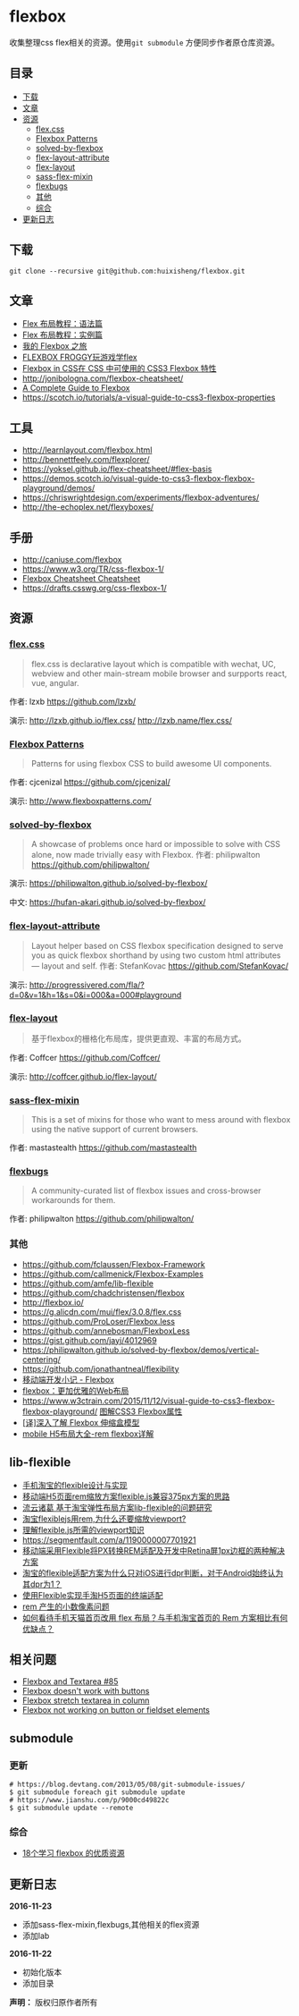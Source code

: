 # flexbox #

收集整理css flex相关的资源。使用`git submodule` 方便同步作者原仓库资源。

## 目录
<!-- START doctoc generated TOC please keep comment here to allow auto update -->
<!-- DON'T EDIT THIS SECTION, INSTEAD RE-RUN doctoc TO UPDATE -->


- [下载](#%E4%B8%8B%E8%BD%BD)
- [文章](#%E6%96%87%E7%AB%A0)
- [资源](#%E8%B5%84%E6%BA%90)
  - [flex.css](#flexcss)
  - [Flexbox Patterns](#flexbox-patterns)
  - [solved-by-flexbox](#solved-by-flexbox)
  - [flex-layout-attribute](#flex-layout-attribute)
  - [flex-layout](#flex-layout)
  - [sass-flex-mixin](#sass-flex-mixin)
  - [flexbugs](#flexbugs)
  - [其他](#%E5%85%B6%E4%BB%96)
  - [综合](#%E7%BB%BC%E5%90%88)
- [更新日志](#%E6%9B%B4%E6%96%B0%E6%97%A5%E5%BF%97)

<!-- END doctoc generated TOC please keep comment here to allow auto update -->


## 下载 ##

`git clone --recursive git@github.com:huixisheng/flexbox.git`


## 文章 ##

- [Flex 布局教程：语法篇](http://www.ruanyifeng.com/blog/2015/07/flex-grammar.html)
- [Flex 布局教程：实例篇](http://www.ruanyifeng.com/blog/2015/07/flex-examples.html)
- [我的 Flexbox 之旅](https://github.com/f2e-journey/xueqianban/issues/42)
- [FLEXBOX FROGGY玩游戏学flex](http://flexboxfroggy.com/#zh-cn)
- [Flexbox in CSS在 CSS 中可使用的 CSS3 Flexbox 特性](http://cssreference.parryqiu.com/flexbox/)
- http://jonibologna.com/flexbox-cheatsheet/
- [A Complete Guide to Flexbox](https://css-tricks.com/snippets/css/a-guide-to-flexbox/)
- https://scotch.io/tutorials/a-visual-guide-to-css3-flexbox-properties

## 工具  ##

- http://learnlayout.com/flexbox.html
- http://bennettfeely.com/flexplorer/
- https://yoksel.github.io/flex-cheatsheet/#flex-basis
- https://demos.scotch.io/visual-guide-to-css3-flexbox-flexbox-playground/demos/
- https://chriswrightdesign.com/experiments/flexbox-adventures/
- http://the-echoplex.net/flexyboxes/

## 手册 ##
- http://caniuse.com/flexbox
- https://www.w3.org/TR/css-flexbox-1/
- [Flexbox Cheatsheet Cheatsheet](http://jonibologna.com/flexbox-cheatsheet/)
- https://drafts.csswg.org/css-flexbox-1/

## 资源 ##

### [flex.css](https://github.com/lzxb/flex.css) ###
>flex.css is declarative layout which is compatible with wechat, UC, webview and other main-stream mobile browser and surpports react, vue, angular.

作者: lzxb https://github.com/lzxb/

演示: http://lzxb.github.io/flex.css/ http://lzxb.name/flex.css/



### [Flexbox Patterns](https://github.com/cjcenizal/flexbox-patterns) ###
>Patterns for using flexbox CSS to build awesome UI components.

作者: cjcenizal https://github.com/cjcenizal/

演示: http://www.flexboxpatterns.com/



### [solved-by-flexbox](https://github.com/philipwalton/solved-by-flexbox) ###
>A showcase of problems once hard or impossible to solve with CSS alone, now made trivially easy with Flexbox.
作者: philipwalton https://github.com/philipwalton/

演示: https://philipwalton.github.io/solved-by-flexbox/

中文: https://hufan-akari.github.io/solved-by-flexbox/



### [flex-layout-attribute](https://github.com/StefanKovac/flex-layout-attribute) ###
>Layout helper based on CSS flexbox specification designed to serve you as quick flexbox shorthand by using two custom html attributes — layout and self.
作者: StefanKovac https://github.com/StefanKovac/

演示: http://progressivered.com/fla/?d=0&v=1&h=1&s=0&i=000&a=000#playground




### [flex-layout](https://github.com/Coffcer/flex-layout)
>基于flexbox的栅格化布局库，提供更直观、丰富的布局方式。

作者: Coffcer https://github.com/Coffcer/

演示: http://coffcer.github.io/flex-layout/



### [sass-flex-mixin](https://github.com/mastastealth/sass-flex-mixin) ###
>This is a set of mixins for those who want to mess around with flexbox using the native support of current browsers.

作者: mastastealth https://github.com/mastastealth


### [flexbugs](https://github.com/philipwalton/flexbugs) ###
>A community-curated list of flexbox issues and cross-browser workarounds for them.

作者: philipwalton https://github.com/philipwalton/

### 其他 ###

- https://github.com/fclaussen/Flexbox-Framework
- https://github.com/callmenick/Flexbox-Examples
- https://github.com/amfe/lib-flexible
- https://github.com/chadchristensen/flexbox
- http://flexbox.io/
- https://g.alicdn.com/mui/flex/3.0.8/flex.css
- https://github.com/ProLoser/Flexbox.less
- https://github.com/annebosman/FlexboxLess
- https://gist.github.com/jayj/4012969
- https://philipwalton.github.io/solved-by-flexbox/demos/vertical-centering/
- https://github.com/jonathantneal/flexibility
- [移动端开发小记 - Flexbox](http://taobaofed.org/blog/2015/11/11/flexbox-in-mobile-web/)
- [flexbox：更加优雅的Web布局](https://segmentfault.com/a/1190000002616717#articleHeader18)
- https://www.w3ctrain.com/2015/11/12/visual-guide-to-css3-flexbox-flexbox-playground/  [图解CSS3 Flexbox属性](http://www.w3cplus.com/css3/a-visual-guide-to-css3-flexbox-properties.html)
- [[译]深入了解 Flexbox 伸缩盒模型](https://c7sky.com/dive-into-flexbox.html#0-tsina-1-29441-397232819ff9a47a7b7e80a40613cfe1)
- [mobile H5布局大全-rem flexbox详解](http://dj1211.com/?p=369)

## lib-flexible ##
- [手机淘宝的flexible设计与实现](http://www.html-js.com/article/2402)
- [移动端H5页面rem缩放方案flexible.js兼容375px方案的思路](https://segmentfault.com/a/1190000005989334)
- [流云诸葛 基于淘宝弹性布局方案lib-flexible的问题研究](https://www.cnblogs.com/lyzg/p/5117324.html)
- [淘宝flexiblejs用rem,为什么还要缩放viewport?](https://www.zhihu.com/question/56257029)
- [理解flexible.js所需的viewport知识](https://segmentfault.com/a/1190000004403496)
- https://segmentfault.com/a/1190000007701921
- [移动端采用Flexible将PX转换REM适配及开发中Retina屏1px边框的两种解决方案](https://segmentfault.com/a/1190000011492987)
- [淘宝的flexible适配方案为什么只对iOS进行dpr判断，对于Android始终认为其dpr为1？](https://www.zhihu.com/question/38303534)
- [使用Flexible实现手淘H5页面的终端适配](http://www.w3cplus.com/mobile/lib-flexible-for-html5-layout.html)
- [rem 产生的小数像素问题](https://www.uis.cc/2015/12/15/Flexible-layout-of-the-mobile-terminal-REM/)
- [如何看待手机天猫首页改用 flex 布局？与手机淘宝首页的 Rem 方案相比有何优缺点？](https://www.zhihu.com/question/29291926)

## 相关问题 ##
- [Flexbox and Textarea #85](https://github.com/philipwalton/flexbugs/issues/85)
- [Flexbox doesn't work with buttons](https://stackoverflow.com/questions/16961192/flexbox-doesnt-work-with-buttons)
- [Flexbox stretch textarea in column](https://stackoverflow.com/questions/31081320/flexbox-stretch-textarea-in-column)
- [Flexbox not working on button or fieldset elements](https://stackoverflow.com/questions/35464067/flexbox-not-working-on-button-or-fieldset-elements)

## submodule ##
### 更新  ###

``` shell
# https://blog.devtang.com/2013/05/08/git-submodule-issues/
$ git submodule foreach git submodule update
# https://www.jianshu.com/p/9000cd49822c
$ git submodule update --remote
```

### 综合 ###

- [18个学习 flexbox 的优质资源](https://segmentfault.com/a/1190000003090028)

## 更新日志 ##

**2016-11-23**
- 添加sass-flex-mixin,flexbugs,其他相关的flex资源
- 添加lab

**2016-11-22**
- 初始化版本
- 添加目录


**声明：** 版权归原作者所有